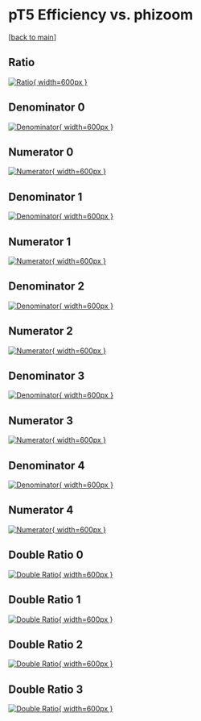 # pT5 Efficiency vs. phizoom

[[back to main](./)]



## Ratio

[![Ratio](../mtv/var/pT5_vtr_13_-1_eff_phizoom.png){ width=600px }](../mtv/var/pT5_vtr_13_-1_eff_phizoom.pdf)

## Denominator 0

[![Denominator](../mtv/den/pT5_vtr_13_-1_eff_phizoom_den0.png){ width=600px }](../mtv/den/pT5_vtr_13_-1_eff_phizoom_den0.pdf)

## Numerator 0

[![Numerator](../mtv/num/pT5_vtr_13_-1_eff_phizoom_num0.png){ width=600px }](../mtv/num/pT5_vtr_13_-1_eff_phizoom_num0.pdf)

## Denominator 1

[![Denominator](../mtv/den/pT5_vtr_13_-1_eff_phizoom_den1.png){ width=600px }](../mtv/den/pT5_vtr_13_-1_eff_phizoom_den1.pdf)

## Numerator 1

[![Numerator](../mtv/num/pT5_vtr_13_-1_eff_phizoom_num1.png){ width=600px }](../mtv/num/pT5_vtr_13_-1_eff_phizoom_num1.pdf)

## Denominator 2

[![Denominator](../mtv/den/pT5_vtr_13_-1_eff_phizoom_den2.png){ width=600px }](../mtv/den/pT5_vtr_13_-1_eff_phizoom_den2.pdf)

## Numerator 2

[![Numerator](../mtv/num/pT5_vtr_13_-1_eff_phizoom_num2.png){ width=600px }](../mtv/num/pT5_vtr_13_-1_eff_phizoom_num2.pdf)

## Denominator 3

[![Denominator](../mtv/den/pT5_vtr_13_-1_eff_phizoom_den3.png){ width=600px }](../mtv/den/pT5_vtr_13_-1_eff_phizoom_den3.pdf)

## Numerator 3

[![Numerator](../mtv/num/pT5_vtr_13_-1_eff_phizoom_num3.png){ width=600px }](../mtv/num/pT5_vtr_13_-1_eff_phizoom_num3.pdf)

## Denominator 4

[![Denominator](../mtv/den/pT5_vtr_13_-1_eff_phizoom_den4.png){ width=600px }](../mtv/den/pT5_vtr_13_-1_eff_phizoom_den4.pdf)

## Numerator 4

[![Numerator](../mtv/num/pT5_vtr_13_-1_eff_phizoom_num4.png){ width=600px }](../mtv/num/pT5_vtr_13_-1_eff_phizoom_num4.pdf)

## Double Ratio 0

[![Double Ratio](../mtv/ratio/pT5_vtr_13_-1_eff_phizoom_ratio0.png){ width=600px }](../mtv/ratio/pT5_vtr_13_-1_eff_phizoom_ratio0.pdf)

## Double Ratio 1

[![Double Ratio](../mtv/ratio/pT5_vtr_13_-1_eff_phizoom_ratio1.png){ width=600px }](../mtv/ratio/pT5_vtr_13_-1_eff_phizoom_ratio1.pdf)

## Double Ratio 2

[![Double Ratio](../mtv/ratio/pT5_vtr_13_-1_eff_phizoom_ratio2.png){ width=600px }](../mtv/ratio/pT5_vtr_13_-1_eff_phizoom_ratio2.pdf)

## Double Ratio 3

[![Double Ratio](../mtv/ratio/pT5_vtr_13_-1_eff_phizoom_ratio3.png){ width=600px }](../mtv/ratio/pT5_vtr_13_-1_eff_phizoom_ratio3.pdf)

